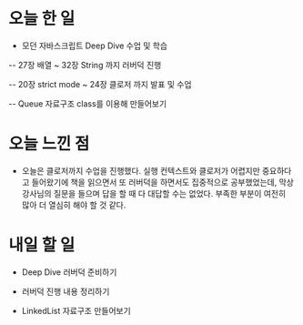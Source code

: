 # 오늘 한 일

- 모던 자바스크립트 Deep Dive 수업 및 학습

-- 27장 배열 ~ 32장 String 까지 러버덕 진행

-- 20장 strict mode ~ 24장 클로저 까지 발표 및 수업

-- Queue 자료구조 class를 이용해 만들어보기

# 오늘 느낀 점

- 오늘은 클로저까지 수업을 진행했다. 실행 컨텍스트와 클로저가 어렵지만 중요하다고 들어왔기에 책을 읽으면서 또 러버덕을 하면서도 집중적으로 공부했었는데, 막상 강사님의 질문을 들으며 답을 할 때 다 대답할 수는 없었다. 부족한 부분이 여전히 많아 더 열심히 해야 할 것 같다.

# 내일 할 일

- Deep Dive 러버덕 준비하기

- 러버덕 진행 내용 정리하기

- LinkedList 자료구조 만들어보기
